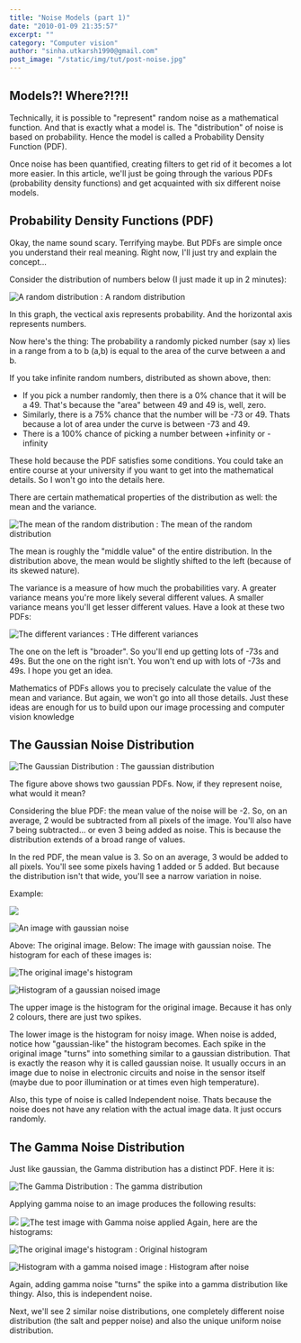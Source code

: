 ```yaml
---
title: "Noise Models (part 1)"
date: "2010-01-09 21:35:57"
excerpt: ""
category: "Computer vision"
author: "sinha.utkarsh1990@gmail.com"
post_image: "/static/img/tut/post-noise.jpg"
---
```


## Models?! Where?!?!!

Technically, it is possible to "represent" random noise as a mathematical function. And that is exactly what a model is. The "distribution" of noise is based on probability. Hence the model is called a Probability Density Function (PDF).

Once noise has been quantified, creating filters to get rid of it becomes a lot more easier. In this article, we'll just be going through the various PDFs (probability density functions) and get acquainted with six different noise models. 

## Probability Density Functions (PDF)

Okay, the name sound scary. Terrifying maybe. But PDFs are simple once you understand their real meaning. Right now, I'll just try and explain the concept...

Consider the distribution of numbers below (I just made it up in 2 minutes): 

![A random distribution](/static/img/tut/random_distribution.gif)
: A random distribution

In this graph, the vectical axis represents probability. And the horizontal axis represents numbers. 

Now here's the thing: The probability a randomly picked number (say x) lies in a range from a to b (a,b) is equal to the area of the curve between a and b.

If you take infinite random numbers, distributed as shown above, then: 

  * If you pick a number randomly, then there is a 0% chance that it will be a 49. That's because the "area" between 49 and 49 is, well, zero.
  * Similarly, there is a 75% chance that the number will be -73 or 49. Thats because a lot of area under the curve is between -73 and 49.
  * There is a 100% chance of picking a number between +infinity or -infinity

These hold because the PDF satisfies some conditions. You could take an entire course at your university if you want to get into the mathematical details. So I won't go into the details here.

There are certain mathematical properties of the distribution as well: the mean and the variance. 

![The mean of the random distribution](/static/img/tut/random_distribution_mean.gif)
: The mean of the random distribution

The mean is roughly the "middle value" of the entire distribution. In the distribution above, the mean would be slightly shifted to the left (because of its skewed nature). 

The variance is a measure of how much the probabilities vary. A greater variance means you're more likely several different values. A smaller variance means you'll get lesser different values. Have a look at these two PDFs:

![The different variances](/static/img/tut/random_distribution_variance.gif)
: THe different variances

The one on the left is "broader". So you'll end up getting lots of -73s and 49s. But the one on the right isn't. You won't end up with lots of -73s and 49s. I hope you get an idea.

Mathematics of PDFs allows you to precisely calculate the value of the mean and variance. But again, we won't go into all those details. Just these ideas are enough for us to build upon our image processing and computer vision knowledge 

## The Gaussian Noise Distribution

![The Gaussian Distribution](/static/img/tut/gaussian_distrubution.gif)
: The gaussian distribution

The figure above shows two gaussian PDFs. Now, if they represent noise, what would it mean? 

Considering the blue PDF: the mean value of the noise will be -2. So, on an average, 2 would be subtracted from all pixels of the image. You'll also have 7 being subtracted... or even 3 being added as noise. This is because the distribution extends of a broad range of values.

In the red PDF, the mean value is 3. So on an average, 3 would be added to all pixels. You'll see some pixels having 1 added or 5 added. But because the distribution isn't that wide, you'll see a narrow variation in noise. 

Example:

![](/static/img/tut/noise_tester.jpg)

![An image with gaussian noise](/static/img/tut/noise_tester_gaussian.jpg)

Above: The original image. Below: The image with gaussian noise. The histogram for each of these images is: 

![The original image's histogram](/static/img/tut/noise_tester_no_hist.jpg)

![Histogram of a gaussian noised image](/static/img/tut/noise_tester_gaussian_hist.jpg)

The upper image is the histogram for the original image. Because it has only 2 colours, there are just two spikes.

The lower image is the histogram for noisy image. When noise is added, notice how "gaussian-like" the histogram becomes. Each spike in the original image "turns" into something similar to a gaussian distribution. That is exactly the reason why it is called gaussian noise. It usually occurs in an image due to noise in electronic circuits and noise in the sensor itself (maybe due to poor illumination or at times even high temperature).

Also, this type of noise is called Independent noise. Thats because the noise does not have any relation with the actual image data. It just occurs randomly. 

## The Gamma Noise Distribution

Just like gaussian, the Gamma distribution has a distinct PDF. Here it is:

![The Gamma Distribution](/static/img/tut/gamma_distribution.gif)
: The gamma distribution

Applying gamma noise to an image produces the following results:

![](/static/img/tut/noise_tester.jpg) ![The test image with Gamma noise applied](/static/img/tut/noise_tester_gamma.jpg) Again, here are the histograms:

![The original image's histogram](/static/img/tut/noise_tester_no_hist.jpg)
: Original histogram

![Histogram with a gamma noised image](/static/img/tut/noise_tester_gamma_hist.jpg)
: Histogram after noise

Again, adding gamma noise "turns" the spike into a gamma distribution like thingy. Also, this is independent noise.

Next, we'll see 2 similar noise distributions, one completely different noise distribution (the salt and pepper noise) and also the unique uniform noise distribution. 
